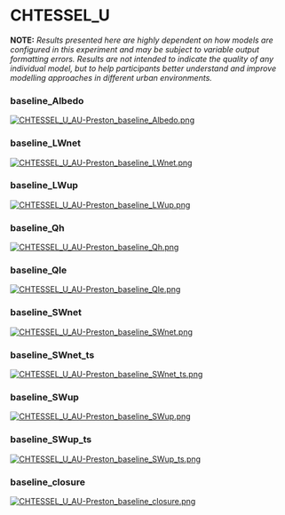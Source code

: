 # CHTESSEL_U

**NOTE:** *Results presented here are highly dependent on how models are configured in this experiment and may be subject to variable output formatting errors. Results are not intended to indicate the quality of any individual model, but to help participants better understand and improve modelling approaches in different urban environments.*

### baseline_Albedo
[![CHTESSEL_U_AU-Preston_baseline_Albedo.png](CHTESSEL_U_AU-Preston_baseline_Albedo.png)](CHTESSEL_U_AU-Preston_baseline_Albedo.png.png)

### baseline_LWnet
[![CHTESSEL_U_AU-Preston_baseline_LWnet.png](CHTESSEL_U_AU-Preston_baseline_LWnet.png)](CHTESSEL_U_AU-Preston_baseline_LWnet.png.png)

### baseline_LWup
[![CHTESSEL_U_AU-Preston_baseline_LWup.png](CHTESSEL_U_AU-Preston_baseline_LWup.png)](CHTESSEL_U_AU-Preston_baseline_LWup.png.png)

### baseline_Qh
[![CHTESSEL_U_AU-Preston_baseline_Qh.png](CHTESSEL_U_AU-Preston_baseline_Qh.png)](CHTESSEL_U_AU-Preston_baseline_Qh.png.png)

### baseline_Qle
[![CHTESSEL_U_AU-Preston_baseline_Qle.png](CHTESSEL_U_AU-Preston_baseline_Qle.png)](CHTESSEL_U_AU-Preston_baseline_Qle.png.png)

### baseline_SWnet
[![CHTESSEL_U_AU-Preston_baseline_SWnet.png](CHTESSEL_U_AU-Preston_baseline_SWnet.png)](CHTESSEL_U_AU-Preston_baseline_SWnet.png.png)

### baseline_SWnet_ts
[![CHTESSEL_U_AU-Preston_baseline_SWnet_ts.png](CHTESSEL_U_AU-Preston_baseline_SWnet_ts.png)](CHTESSEL_U_AU-Preston_baseline_SWnet_ts.png.png)

### baseline_SWup
[![CHTESSEL_U_AU-Preston_baseline_SWup.png](CHTESSEL_U_AU-Preston_baseline_SWup.png)](CHTESSEL_U_AU-Preston_baseline_SWup.png.png)

### baseline_SWup_ts
[![CHTESSEL_U_AU-Preston_baseline_SWup_ts.png](CHTESSEL_U_AU-Preston_baseline_SWup_ts.png)](CHTESSEL_U_AU-Preston_baseline_SWup_ts.png.png)

### baseline_closure
[![CHTESSEL_U_AU-Preston_baseline_closure.png](CHTESSEL_U_AU-Preston_baseline_closure.png)](CHTESSEL_U_AU-Preston_baseline_closure.png.png)


